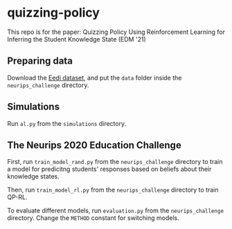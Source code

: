 # quizzing-policy

This repo is for the paper: Quizzing Policy Using Reinforcement Learning for Inferring the Student Knowledge State (EDM '21)

## Preparing data

Download the [Eedi dataset](https://eedi.com/projects/neurips-education-challenge), and put the `data` folder inside the `neurips_challenge` directory.

## Simulations

Run `al.py` from the `simulations` directory.

## The Neurips 2020 Education Challenge

First, run `train_model_rand.py` from the `neurips_challenge` directory to train a model for predicitng students' responses based on beliefs about their knowledge states.

Then, run `train_model_rl.py` from the `neurips_challenge` directory to train QP-RL.

To evaluate different models, run `evaluation.py` from the `neurips_challenge` directory. Change the `METHOD` constant for switching models.
